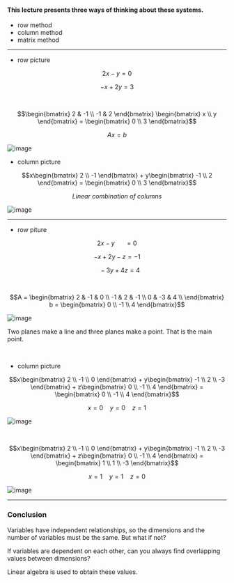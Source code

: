 #### This lecture presents three ways of thinking about these systems.

- row method
- column method
- matrix method

---

- row picture

$$2x - y = 0$$

$$-x + 2y = 3$$

<br>

$$\begin{bmatrix}
 2 & -1 \\
 -1 & 2
\end{bmatrix}
 \begin{bmatrix}
 x \\
 y 
 \end{bmatrix} = 
 \begin{bmatrix}
 0 \\
 3
 \end{bmatrix}$$
 
 $$ A x = b$$

![image](https://user-images.githubusercontent.com/84713532/215118739-da531db1-34fd-4614-9f1a-8835b8ab83fe.png)

- column picture

$$x\begin{bmatrix}
2 \\
-1
\end{bmatrix} +
y\begin{bmatrix}
-1 \\
2
\end{bmatrix} = 
\begin{bmatrix}
0 \\
3
\end{bmatrix}$$

$$ Linear ~ combination ~ of ~ columns$$

![image](https://user-images.githubusercontent.com/84713532/215121585-8550777a-883b-4947-a937-7878b2d18b02.png)

---

- row piture

$$2x - y ~ ~ ~ ~ ~ ~ = 0$$

$$-x + 2y - z = -1$$

$$~ ~ ~ -3y + 4z = 4$$

<br>

$$A = 
\begin{bmatrix}
2 & -1 & 0 \\
-1 & 2 & -1 \\
0 & -3 & 4 \\
\end{bmatrix}
b = 
\begin{bmatrix}
0 \\
-1 \\
4
\end{bmatrix}$$

![image](https://user-images.githubusercontent.com/84713532/215124379-dd707bc8-3fa4-482d-bb44-f638b0d053ed.png)

Two planes make a line and three planes make a point. That is the main point.

<br>

- column picture

$$x\begin{bmatrix}
2 \\
-1 \\
0
\end{bmatrix} +
y\begin{bmatrix}
-1 \\
2 \\
-3
\end{bmatrix} +
z\begin{bmatrix}
0 \\
-1 \\
4
\end{bmatrix} =
\begin{bmatrix}
0 \\
-1 \\
4
\end{bmatrix}$$

$$ x = 0 ~ ~ ~ ~ y = 0 ~ ~ ~ ~ z = 1$$

![image](https://user-images.githubusercontent.com/84713532/215127065-23e29453-8bed-4841-be3a-ba7a1f1f9d64.png)

<br>

$$x\begin{bmatrix}
2 \\
-1 \\
0
\end{bmatrix} +
y\begin{bmatrix}
-1 \\
2 \\
-3
\end{bmatrix} +
z\begin{bmatrix}
0 \\
-1 \\
4
\end{bmatrix} =
\begin{bmatrix}
1 \\
1 \\
-3
\end{bmatrix}$$

$$x = 1 ~ ~ ~ ~ y = 1 ~ ~ ~ ~ z = 0$$

![image](https://user-images.githubusercontent.com/84713532/215127127-67d1bdf4-d079-4490-abb4-9f2fbd80fad2.png)

---

### Conclusion

Variables have independent relationships, so the dimensions and the number of variables must be the same.
But what if not?

If variables are dependent on each other, can you always find overlapping values between dimensions?

Linear algebra is used to obtain these values.
